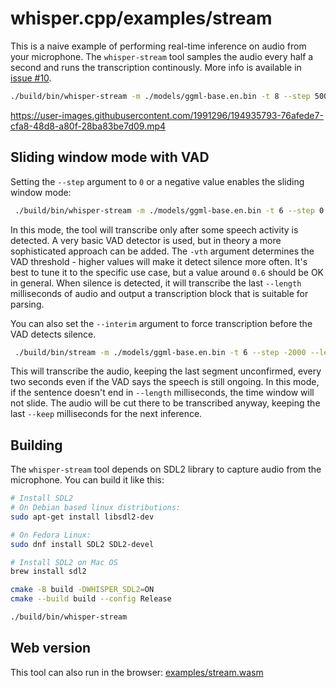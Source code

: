 # whisper.cpp/examples/stream

This is a naive example of performing real-time inference on audio from your microphone.
The `whisper-stream` tool samples the audio every half a second and runs the transcription continously.
More info is available in [issue #10](https://github.com/ggerganov/whisper.cpp/issues/10).

```bash
./build/bin/whisper-stream -m ./models/ggml-base.en.bin -t 8 --step 500 --length 5000
```

https://user-images.githubusercontent.com/1991296/194935793-76afede7-cfa8-48d8-a80f-28ba83be7d09.mp4

## Sliding window mode with VAD

Setting the `--step` argument to `0` or a negative value enables the sliding window mode:

```bash
 ./build/bin/whisper-stream -m ./models/ggml-base.en.bin -t 6 --step 0 --length 30000 -vth 0.6
```

In this mode, the tool will transcribe only after some speech activity is detected. A very
basic VAD detector is used, but in theory a more sophisticated approach can be added. The
`-vth` argument determines the VAD threshold - higher values will make it detect silence more often.
It's best to tune it to the specific use case, but a value around `0.6` should be OK in general.
When silence is detected, it will transcribe the last `--length` milliseconds of audio and output
a transcription block that is suitable for parsing.

You can also set the `--interim` argument to force transcription before the VAD detects silence.

```bash
 ./build/bin/stream -m ./models/ggml-base.en.bin -t 6 --step -2000 --length 10000 -vth 0.6 --interim --keep 200
```

This will transcribe the audio, keeping the last segment unconfirmed, every two seconds
even if the VAD says the speech is still ongoing. In this mode, if the sentence doesn't end
in `--length` milliseconds, the time window will not slide. The audio will be cut there
to be transcribed anyway, keeping the last `--keep` milliseconds for the next inference.

## Building

The `whisper-stream` tool depends on SDL2 library to capture audio from the microphone. You can build it like this:

```bash
# Install SDL2
# On Debian based linux distributions:
sudo apt-get install libsdl2-dev

# On Fedora Linux:
sudo dnf install SDL2 SDL2-devel

# Install SDL2 on Mac OS
brew install sdl2

cmake -B build -DWHISPER_SDL2=ON
cmake --build build --config Release

./build/bin/whisper-stream
```

## Web version

This tool can also run in the browser: [examples/stream.wasm](/examples/stream.wasm)
